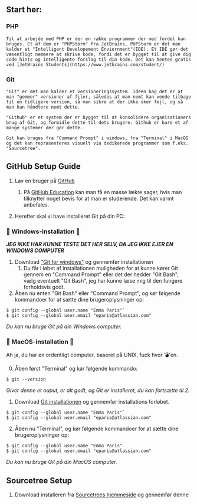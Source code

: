 ## Start her: ##

  ### PHP ###
    Til at arbejde med PHP er der en række programmer der med fordel kan bruges. Et af dem er "PHPStorm" fra JetBrains. PHPStorm er det man kalder et "Intelligent Developement Enviornment"(IDE). Et IDE gør det væsentligt nemmere at skrive kode, fordi det er bygget til at give dig code hints og intelligente forslag til din kode. Det kan hentes gratis ved [JetBrains Students](https://www.jetbrains.com/student/)

  ### Git ###

    "Git" er det man kalder et versioneringssystem. Ideen bag det er at man "gemmer" versioner af filer, således at man nemt kan vende tilbage til en tidligere version, så man sikre at der ikke sker fejl, og så man kan håndtere nemt dette.

    "Github" er et system der er bygget til at konsolidere organisationers brug af Git, og formidle dette til dets brugere. Github er bare et af mange systemer der gør dette.

    Git kan bruges fra "Command Prompt" i windows, fra "Terminal" i MacOS og det kan repræsenteres visuelt via dedikerede programmer som f.eks. "Sourcetree".

## GitHub Setup Guide ##

1. Lav en bruger på [GitHub](https://github.com/join?source=header-home)
    1. På [GitHub Education](https://education.github.com/) kan man få en masse lækre sager, hvis man tilknytter noget bevis for at man er studerende. Det kan varmt anbefales.

2. Herefter skal vi have installeret Git på din PC:

  ### :poop: Windows-installation :poop: ###

  ___JEG IKKE HAR KUNNE TESTE DET HER SELV, DA JEG IKKE EJER EN WINDOWS COMPUTER___
1. Download ["Git for windows"](https://git-for-windows.github.io/) og gennemfør installationen
    1. Du får i løbet af installationen muligheden for at kunne kører Git gennem en "Command Prompt" eller det der hedder "Git Bash", vælg eventuelt "Git Bash", jeg har kunne læse mig til den fungere forholdsvis godt.
2. Åben nu enten "Git Bash" eller "Command Prompt", og kør følgende kommandoer for at sætte dine brugeroplysninger op:

```shell
$ git config --global user.name "Emma Paris"`
$ git config --global user.email "eparis@atlassian.com"
```

_Du kan nu bruge Git på din Windows computer._

### :raised_hands: MacOS-installation :raised_hands: ###

Ah ja, du har en ordentligt computer, baseret på UNIX, fuck hvor :bomb:'en.

0. Åben først "Terminal" og kør følgende kommando:

```shell
$ git --version
```
_Giver denne et ouput, er alt godt, og Git er installeret, du kan fortsætte til 2._

1. Download [Git installationen](https://sourceforge.net/projects/git-osx-installer/files/) og gennemfør installations forløbet.

```shell
$ git config --global user.name "Emma Paris"`
$ git config --global user.email "eparis@atlassian.com"
```
2. Åben nu "Terminal", og kør følgende kommandoer for at sætte dine brugeroplysninger op:

```shell
$ git config --global user.name "Emma Paris"
$ git config --global user.email "eparis@atlassian.com"
```

_Du kan nu bruge Git på din MacOS computer._

## Sourcetree Setup ##

1. Download installeren fra [Sourcetrees hjemmeside](https://www.sourcetreeapp.com/) og gennemfør denne
